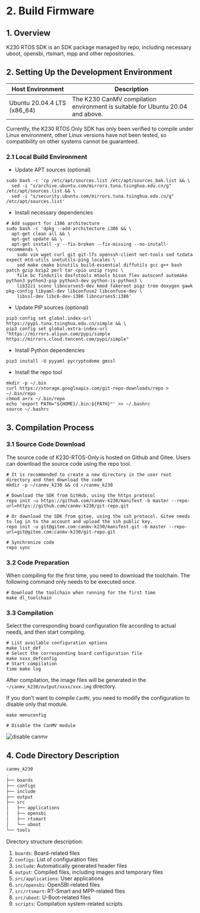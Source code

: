 # 2. Build Firmware

## 1. Overview

K230 RTOS SDK is an SDK package managed by repo, including necessary uboot, opensbi, rtsmart, mpp and other repositories.

## 2. Setting Up the Development Environment

| Host Environment           | Description                                |
| -------------------------- | ------------------------------------------ |
| Ubuntu 20.04.4 LTS (x86_64) | The K230 CanMV compilation environment is suitable for Ubuntu 20.04 and above. |

Currently, the K230 RTOS Only SDK has only been verified to compile under Linux environment, other Linux versions have not been tested, so compatibility on other systems cannot be guaranteed.

### 2.1 Local Build Environment

- Update APT sources (optional)

```shell
sudo bash -c 'cp /etc/apt/sources.list /etc/apt/sources_bak.list && \
  sed -i "s/archive.ubuntu.com/mirrors.tuna.tsinghua.edu.cn/g" /etc/apt/sources.list && \
  sed -i "s/security.ubuntu.com/mirrors.tuna.tsinghua.edu.cn/g" /etc/apt/sources.list'
```

- Install necessary dependencies

```shell
# Add support for i386 architecture
sudo bash -c 'dpkg --add-architecture i386 && \
  apt-get clean all && \
  apt-get update && \
  apt-get install -y --fix-broken --fix-missing --no-install-recommends \
    sudo vim wget curl git git-lfs openssh-client net-tools sed tzdata expect mtd-utils inetutils-ping locales \
    sed make cmake binutils build-essential diffutils gcc g++ bash patch gzip bzip2 perl tar cpio unzip rsync \
    file bc findutils dosfstools mtools bison flex autoconf automake python3 python3-pip python3-dev python-is-python3 \
    lib32z1 scons libncurses5-dev kmod fakeroot pigz tree doxygen gawk pkg-config libyaml-dev libconfuse2 libconfuse-dev \
    libssl-dev libc6-dev-i386 libncurses5:i386'
```

- Update PIP sources (optional)

```shell
pip3 config set global.index-url https://pypi.tuna.tsinghua.edu.cn/simple && \
pip3 config set global.extra-index-url "https://mirrors.aliyun.com/pypi/simple https://mirrors.cloud.tencent.com/pypi/simple"
```

- Install Python dependencies

```shell
pip3 install -U pyyaml pycryptodome gmssl
```

- Install the repo tool

```shell
mkdir -p ~/.bin
curl https://storage.googleapis.com/git-repo-downloads/repo > ~/.bin/repo
chmod a+rx ~/.bin/repo
echo 'export PATH="${HOME}/.bin:${PATH}"' >> ~/.bashrc
source ~/.bashrc
```

## 3. Compilation Process

### 3.1 Source Code Download

The source code of K230-RTOS-Only is hosted on Github and Gitee. Users can download the source code using the repo tool.

```shell
# It is recommended to create a new directory in the user root directory and then download the code
mkdir -p ~/canmv_k230 && cd ~/canmv_k230

# Download the SDK from GitHub, using the https protocol
repo init -u https://github.com/canmv-k230/manifest -b master --repo-url=https://github.com/canmv-k230/git-repo.git

# Or download the SDK from gitee, using the ssh protocol. Gitee needs to log in to the account and upload the ssh public key.
repo init -u git@gitee.com:canmv-k230/manifest.git -b master --repo-url=git@gitee.com:canmv-k230/git-repo.git

# Synchronize code
repo sync
```

### 3.2 Code Preparation

When compiling for the first time, you need to download the toolchain. The following command only needs to be executed once.

```shell
# Download the toolchain when running for the first time
make dl_toolchain
```

### 3.3 Compilation

Select the corresponding board configuration file according to actual needs, and then start compiling.

```shell
# List available configuration options
make list_def 
# Select the corresponding board configuration file
make xxxx_defconfig 
# Start compilation
time make log
```

After compilation, the image files will be generated in the `~/canmv_k230/output/xxxx/xxx.img` directory.

If you don't want to compile `CanMV`, you need to modify the configuration to disable only that module.

```shell
make menuconfig

# Disable the CanMV module
```

![disable canmv](https://developer.canaan-creative.com/api/post/attachment?id=440)

## 4. Code Directory Description

```sh
canmv_k230
.
├── boards
├── configs
├── include
├── output
├── src
│   ├── applications
│   ├── opensbi
│   ├── rtsmart
│   └── uboot
└── tools
```

Directory structure description:

1. `boards`: Board-related files
1. `configs`: List of configuration files
1. `include`: Automatically generated header files
1. `output`: Compiled files, including images and temporary files
1. `src/applications`: User applications
1. `src/opensbi`: OpenSBI-related files
1. `src/rtsmart`: RT-Smart and MPP-related files
1. `src/uboot`: U-Boot-related files
1. `scripts`: Compilation system-related scripts
